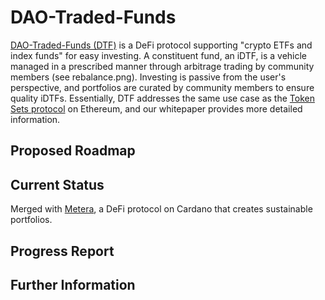 # DAO-Traded-Funds

[DAO-Traded-Funds (DTF)](https://cardano.ideascale.com/c/idea/381055) is a DeFi protocol supporting "crypto ETFs and index funds" for easy investing. A constituent fund, an iDTF, is a vehicle managed in a prescribed manner through arbitrage trading by community members (see rebalance.png). Investing is passive from the user's perspective, and portfolios are curated by community members to ensure quality iDTFs. Essentially, DTF addresses the same use case as the [Token Sets protocol](https://www.tokensets.com/) on Ethereum, and our whitepaper provides more detailed information.

## Proposed Roadmap

## Current Status

Merged with [Metera](https://metera.io/), a DeFi protocol on Cardano that creates sustainable portfolios.

## Progress Report


## Further Information



